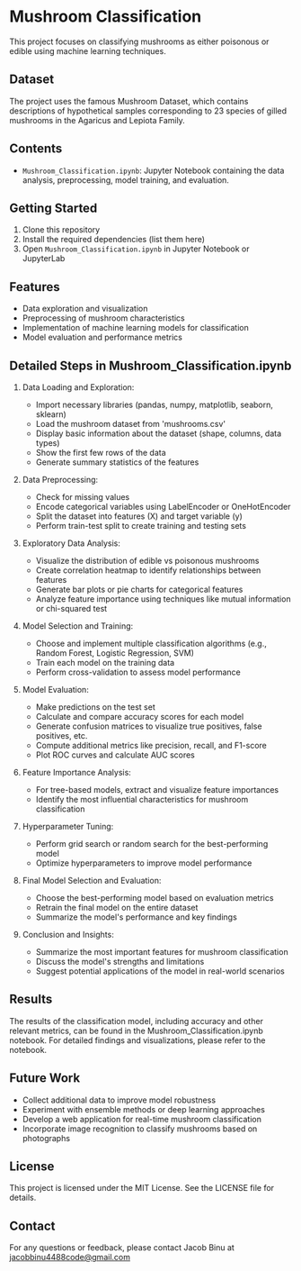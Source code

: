 # Mushroom Classification

This project focuses on classifying mushrooms as either poisonous or edible using machine learning techniques.

## Dataset

The project uses the famous Mushroom Dataset, which contains descriptions of hypothetical samples corresponding to 23 species of gilled mushrooms in the Agaricus and Lepiota Family.

## Contents

- `Mushroom_Classification.ipynb`: Jupyter Notebook containing the data analysis, preprocessing, model training, and evaluation.

## Getting Started

1. Clone this repository
2. Install the required dependencies (list them here)
3. Open `Mushroom_Classification.ipynb` in Jupyter Notebook or JupyterLab

## Features

- Data exploration and visualization
- Preprocessing of mushroom characteristics
- Implementation of machine learning models for classification
- Model evaluation and performance metrics

## Detailed Steps in Mushroom_Classification.ipynb

1. Data Loading and Exploration:
   - Import necessary libraries (pandas, numpy, matplotlib, seaborn, sklearn)
   - Load the mushroom dataset from 'mushrooms.csv'
   - Display basic information about the dataset (shape, columns, data types)
   - Show the first few rows of the data
   - Generate summary statistics of the features

2. Data Preprocessing:
   - Check for missing values
   - Encode categorical variables using LabelEncoder or OneHotEncoder
   - Split the dataset into features (X) and target variable (y)
   - Perform train-test split to create training and testing sets

3. Exploratory Data Analysis:
   - Visualize the distribution of edible vs poisonous mushrooms
   - Create correlation heatmap to identify relationships between features
   - Generate bar plots or pie charts for categorical features
   - Analyze feature importance using techniques like mutual information or chi-squared test

4. Model Selection and Training:
   - Choose and implement multiple classification algorithms (e.g., Random Forest, Logistic Regression, SVM)
   - Train each model on the training data
   - Perform cross-validation to assess model performance

5. Model Evaluation:
   - Make predictions on the test set
   - Calculate and compare accuracy scores for each model
   - Generate confusion matrices to visualize true positives, false positives, etc.
   - Compute additional metrics like precision, recall, and F1-score
   - Plot ROC curves and calculate AUC scores

6. Feature Importance Analysis:
   - For tree-based models, extract and visualize feature importances
   - Identify the most influential characteristics for mushroom classification

7. Hyperparameter Tuning:
   - Perform grid search or random search for the best-performing model
   - Optimize hyperparameters to improve model performance

8. Final Model Selection and Evaluation:
   - Choose the best-performing model based on evaluation metrics
   - Retrain the final model on the entire dataset
   - Summarize the model's performance and key findings

9. Conclusion and Insights:
   - Summarize the most important features for mushroom classification
   - Discuss the model's strengths and limitations
   - Suggest potential applications of the model in real-world scenarios

## Results

The results of the classification model, including accuracy and other relevant metrics, can be found in the Mushroom_Classification.ipynb notebook. For detailed findings and visualizations, please refer to the notebook.

## Future Work

- Collect additional data to improve model robustness
- Experiment with ensemble methods or deep learning approaches
- Develop a web application for real-time mushroom classification
- Incorporate image recognition to classify mushrooms based on photographs

## License

This project is licensed under the MIT License. See the LICENSE file for details.

## Contact

For any questions or feedback, please contact Jacob Binu at jacobbinu4488code@gmail.com
